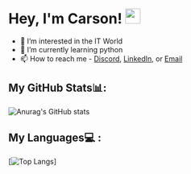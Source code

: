 # Hey, I'm Carson! <img src="https://raw.githubusercontent.com/MartinHeinz/MartinHeinz/master/wave.gif" width="30px">

- 👀 I’m interested in the IT World
- 🌱 I’m currently learning python
- 📫 How to reach me - [Discord](discordapp.com/users/carson#9959), [LinkedIn](https://www.linkedin.com/in/carsonfulmer/), or [Email](mailto:carsonhcf@gmail.com)

<!---
carsonful/carsonful is a ✨ special ✨ repository because its `README.md` (this file) appears on your GitHub profile.
You can click the Preview link to take a look at your changes.
--->


## My GitHub Stats📊:

![Anurag's GitHub stats](https://github-readme-stats.vercel.app/api?username=carsonful&show_icons=true&theme=dracula)


## My Languages💻 : 


[![Top Langs](https://github-readme-stats.vercel.app/api/top-langs/?username=carsonful&langs_count=8)]

